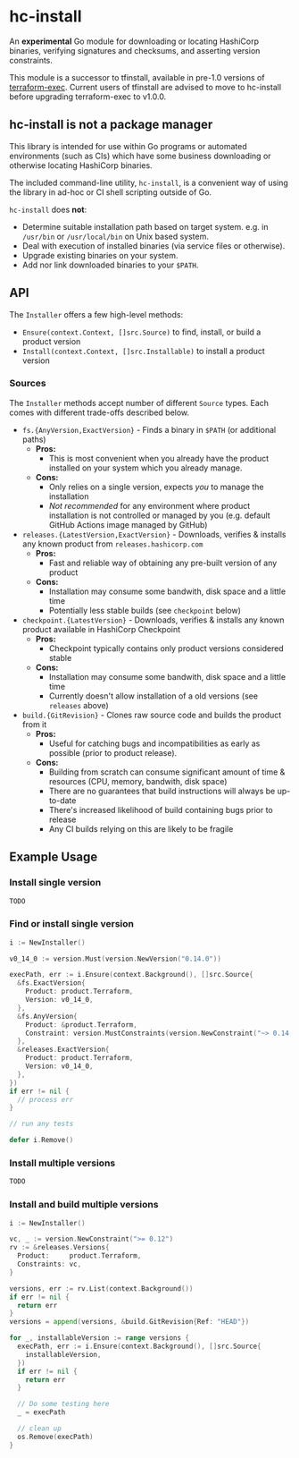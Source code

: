 # hc-install

An **experimental** Go module for downloading or locating HashiCorp binaries, verifying signatures and checksums, and asserting version constraints.

This module is a successor to tfinstall, available in pre-1.0 versions of [terraform-exec](https://github.com/hashicorp/terraform-exec). Current users of tfinstall are advised to move to hc-install before upgrading terraform-exec to v1.0.0.

## hc-install is not a package manager

This library is intended for use within Go programs or automated environments (such as CIs)
which have some business downloading or otherwise locating HashiCorp binaries.

The included command-line utility, `hc-install`, is a convenient way of using
the library in ad-hoc or CI shell scripting outside of Go.

`hc-install` does **not**:

 - Determine suitable installation path based on target system. e.g. in `/usr/bin` or `/usr/local/bin` on Unix based system.
 - Deal with execution of installed binaries (via service files or otherwise).
 - Upgrade existing binaries on your system.
 - Add nor link downloaded binaries to your `$PATH`.

## API

The `Installer` offers a few high-level methods:

 - `Ensure(context.Context, []src.Source)` to find, install, or build a product version
 - `Install(context.Context, []src.Installable)` to install a product version

### Sources

The `Installer` methods accept number of different `Source` types.
Each comes with different trade-offs described below.

 - `fs.{AnyVersion,ExactVersion}` - Finds a binary in `$PATH` (or additional paths)
   - **Pros:**
     - This is most convenient when you already have the product installed on your system
      which you already manage.
   - **Cons:**
     - Only relies on a single version, expects _you_ to manage the installation
     - _Not recommended_ for any environment where product installation is not controlled or managed by you (e.g. default GitHub Actions image managed by GitHub)
 - `releases.{LatestVersion,ExactVersion}` - Downloads, verifies & installs any known product from `releases.hashicorp.com`
   - **Pros:**
     - Fast and reliable way of obtaining any pre-built version of any product
   - **Cons:**
     - Installation may consume some bandwith, disk space and a little time
     - Potentially less stable builds (see `checkpoint` below)
 - `checkpoint.{LatestVersion}` - Downloads, verifies & installs any known product available in HashiCorp Checkpoint
   - **Pros:**
     - Checkpoint typically contains only product versions considered stable
   - **Cons:**
     - Installation may consume some bandwith, disk space and a little time
     - Currently doesn't allow installation of a old versions (see `releases` above)
 - `build.{GitRevision}` - Clones raw source code and builds the product from it
   - **Pros:**
     - Useful for catching bugs and incompatibilities as early as possible (prior to product release).
   - **Cons:**
     - Building from scratch can consume significant amount of time & resources (CPU, memory, bandwith, disk space)
     - There are no guarantees that build instructions will always be up-to-date
     - There's increased likelihood of build containing bugs prior to release
     - Any CI builds relying on this are likely to be fragile

## Example Usage

### Install single version

```go
TODO
```

### Find or install single version

```go
i := NewInstaller()

v0_14_0 := version.Must(version.NewVersion("0.14.0"))

execPath, err := i.Ensure(context.Background(), []src.Source{
  &fs.ExactVersion{
    Product: product.Terraform,
    Version: v0_14_0,
  },
  &fs.AnyVersion{
    Product: &product.Terraform,
    Constraint: version.MustConstraints(version.NewConstraint("~> 0.14.0")),
  },
  &releases.ExactVersion{
    Product: product.Terraform,
    Version: v0_14_0,
  },
})
if err != nil {
  // process err
}

// run any tests

defer i.Remove()
```

### Install multiple versions

```go
TODO
```

### Install and build multiple versions

```go
i := NewInstaller()

vc, _ := version.NewConstraint(">= 0.12")
rv := &releases.Versions{
  Product:     product.Terraform,
  Constraints: vc,
}

versions, err := rv.List(context.Background())
if err != nil {
  return err
}
versions = append(versions, &build.GitRevision{Ref: "HEAD"})

for _, installableVersion := range versions {
  execPath, err := i.Ensure(context.Background(), []src.Source{
    installableVersion,
  })
  if err != nil {
    return err
  }

  // Do some testing here
  _ = execPath

  // clean up
  os.Remove(execPath)
}
```
